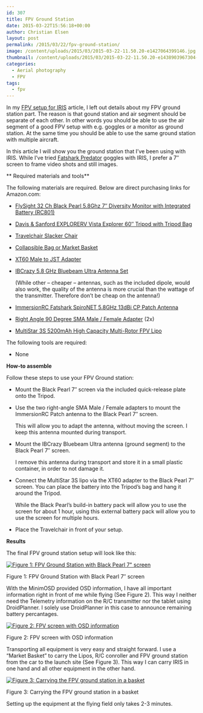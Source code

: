 ```yaml
---
id: 307
title: FPV Ground Station
date: 2015-03-22T15:56:18+00:00
author: Christian Elsen
layout: post
permalink: /2015/03/22/fpv-ground-station/
image: /content/uploads/2015/03/2015-03-22-11.50.20-e1427064399146.jpg
thumbnail: /content/uploads/2015/03/2015-03-22-11.50.20-e1438903967304-139x150.jpg
categories:
  - Aerial photography
  - FPV
tags:
  - fpv
---
```

In my <a title="FPV setup for IRIS" href="https://www.cloud-surfer.net/2014/09/28/fpv-setup-for-iris/" target="_blank">FPV setup for IRIS</a> article, I left out details about my FPV ground station part. The reason is that gound station and air segment should be separate of each other. In other words you should be able to use the air segment of a good FPV setup with e.g. goggles or a monitor as ground station. At the same time you should be able to use the same ground station with multiple aircraft.

In this article I will show you the ground station that I&#8217;ve been using with IRIS. While I&#8217;ve tried <a href="http://amzn.to/2eteKIL" target="_blank">Fatshark Predator</a> goggles with IRIS, I prefer a 7&#8243; screen to frame video shots and still images.

** Required materials and tools**

The following materials are required. Below are direct purchasing links for Amazon.com:

  * <a href="http://amzn.to/2eFf6bg" target="_blank">FlySight 32 Ch Black Pearl 5.8Ghz 7&#8243; Diversity Monitor with Integrated Battery (RC801)</a>
  * <a href="http://amzn.to/2etcUHO" target="_blank">Davis & Sanford EXPLORERV Vista Explorer 60&#8243; Tripod with Tripod Bag</a>
  * <a href="http://amzn.to/2eiRzAX" target="_blank">Travelchair Slacker Chair</a>
  * <a href="http://amzn.to/2eFeEcQ" target="_blank">Collapsible Bag or Market Basket</a>
  * <a href="http://amzn.to/2eb9J43" target="_blank">XT60 Male to JST Adapter</a>
  * <a href="http://www.getfpv.com/ibcrazy-5-8-ghz-bluebeam-ultra-antenna-set.html" target="_blank">IBCrazy 5.8 GHz Bluebeam Ultra Antenna Set</a>

    (While other – cheaper – antennas, such as the included dipole, would also work, the quality of the antenna is more crucial than the wattage of the transmitter. Therefore don’t be cheap on the antenna!)
  * <a href="http://amzn.to/2dYGXlB" target="_blank" rel="nofollow">ImmersionRC Fatshark SpiroNET 5.8GHz 13dBi CP Patch Antenna</a>
  * <a href="http://amzn.to/2eFfMgN" target="_blank">Right Angle 90 Degree SMA Male / Female Adapter</a> (2x)
  * <a href="http://amzn.to/2eFelPv" target="_blank">MultiStar 3S 5200mAh High Capacity Multi-Rotor FPV Lipo </a>

The following tools are required:

  * None

**How-to assemble**

Follow these steps to use your FPV Ground station:

  * Mount the Black Pearl 7&#8243; screen via the included quick-release plate onto the Tripod.
  * Use the two right-angle SMA Male / Female adapters to mount the ImmersionRC Patch antenna to the Black Pearl 7&#8243; screen.

    This will allow you to adapt the antenna, without moving the screen. I keep this antenna mounted during transport.
  * Mount the IBCrazy Bluebeam Ultra antenna (ground segment) to the Black Pearl 7&#8243; screen.

    I remove this antenna during transport and store it in a small plastic container, in order to not damage it.
  * Connect the MultiStar 3S lipo via the XT60 adapter to the Black Pearl 7&#8243; screen. You can place the battery into the Tripod&#8217;s bag and hang it around the Tripod.

    While the Black Pearl&#8217;s build-in battery pack will allow you to use the screen for about 1 hour, using this external battery pack will allow you to use the screen for multiple hours.
  * Place the Travelchair in front of your setup.

**Results**

The final FPV ground station setup will look like this:

<div id="attachment_308" style="width: 586px" class="wp-caption aligncenter">
  <a href="/content/uploads/2015/03/2015-03-22-11.50.20.jpg"><img class="wp-image-308 size-large" src="/content/uploads/2015/03/2015-03-22-11.50.20-e1427064399146-576x1024.jpg" alt="Figure 1: FPV Ground Station with Black Pearl 7&quot; screen" width="576" height="1024" srcset="/content/uploads/2015/03/2015-03-22-11.50.20-e1427064399146-576x1024.jpg 576w, /content/uploads/2015/03/2015-03-22-11.50.20-e1427064399146-169x300.jpg 169w, /content/uploads/2015/03/2015-03-22-11.50.20-e1427064399146-100x178.jpg 100w, /content/uploads/2015/03/2015-03-22-11.50.20-e1427064399146-150x267.jpg 150w, /content/uploads/2015/03/2015-03-22-11.50.20-e1427064399146-200x356.jpg 200w, /content/uploads/2015/03/2015-03-22-11.50.20-e1427064399146-300x533.jpg 300w, /content/uploads/2015/03/2015-03-22-11.50.20-e1427064399146-450x800.jpg 450w, /content/uploads/2015/03/2015-03-22-11.50.20-e1427064399146-600x1067.jpg 600w, /content/uploads/2015/03/2015-03-22-11.50.20-e1427064399146-900x1600.jpg 900w" sizes="(max-width: 576px) 100vw, 576px" /></a>

  <p class="wp-caption-text">
    Figure 1: FPV Ground Station with Black Pearl 7&#8243; screen
  </p>
</div>

With the MinimOSD provided OSD information, I have all important information right in front of me while flying (See Figure 2). This way I neither need the Telemetry information on the R/C transmitter nor the tablet using DroidPlanner. I solely use DroidPlanner in this case to announce remaining battery percantages.

<div id="attachment_309" style="width: 615px" class="wp-caption aligncenter">
  <a href="/content/uploads/2015/03/2015-03-22-11.50.36.jpg"><img class="wp-image-309 size-large" src="/content/uploads/2015/03/2015-03-22-11.50.36-1024x576.jpg" alt="Figure 2: FPV screen with OSD information" width="605" height="340" srcset="/content/uploads/2015/03/2015-03-22-11.50.36-1024x576.jpg 1024w, /content/uploads/2015/03/2015-03-22-11.50.36-300x169.jpg 300w, /content/uploads/2015/03/2015-03-22-11.50.36-100x56.jpg 100w, /content/uploads/2015/03/2015-03-22-11.50.36-150x84.jpg 150w, /content/uploads/2015/03/2015-03-22-11.50.36-200x113.jpg 200w, /content/uploads/2015/03/2015-03-22-11.50.36-450x253.jpg 450w, /content/uploads/2015/03/2015-03-22-11.50.36-600x338.jpg 600w, /content/uploads/2015/03/2015-03-22-11.50.36-900x506.jpg 900w" sizes="(max-width: 605px) 100vw, 605px" /></a>

  <p class="wp-caption-text">
    Figure 2: FPV screen with OSD information
  </p>
</div>

Transporting all equipment is very easy and straight forward. I use a &#8220;Market Basket&#8221; to carry the Lipos, R/C conroller and FPV ground station from the car to the launch site (See Figure 3). This way I can carry IRIS in one hand and all other equipment in the other hand.

<div id="attachment_310" style="width: 615px" class="wp-caption aligncenter">
  <a href="/content/uploads/2015/03/2015-03-22-11.56.17.jpg"><img class="wp-image-310 size-large" src="/content/uploads/2015/03/2015-03-22-11.56.17-1024x576.jpg" alt="Figure 3: Carrying the FPV ground station in a basket" width="605" height="340" srcset="/content/uploads/2015/03/2015-03-22-11.56.17-1024x576.jpg 1024w, /content/uploads/2015/03/2015-03-22-11.56.17-300x169.jpg 300w, /content/uploads/2015/03/2015-03-22-11.56.17-100x56.jpg 100w, /content/uploads/2015/03/2015-03-22-11.56.17-150x84.jpg 150w, /content/uploads/2015/03/2015-03-22-11.56.17-200x113.jpg 200w, /content/uploads/2015/03/2015-03-22-11.56.17-450x253.jpg 450w, /content/uploads/2015/03/2015-03-22-11.56.17-600x338.jpg 600w, /content/uploads/2015/03/2015-03-22-11.56.17-900x506.jpg 900w" sizes="(max-width: 605px) 100vw, 605px" /></a>

  <p class="wp-caption-text">
    Figure 3: Carrying the FPV ground station in a basket
  </p>
</div>

<p style="text-align: left;">
  Setting up the equipment at the flying field only takes 2-3 minutes.
</p>
